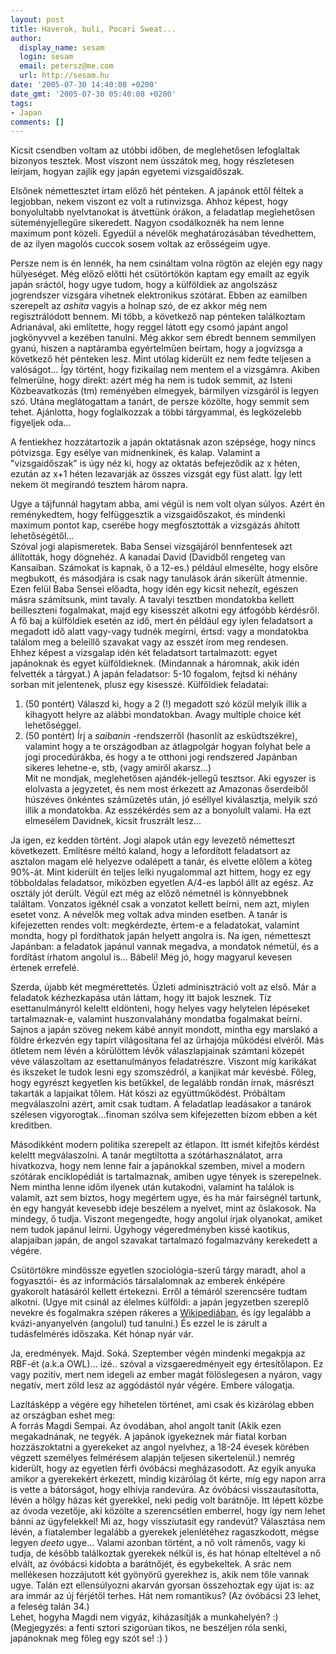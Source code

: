 ```yaml
---
layout: post
title: Haverok, buli, Pocari Sweat...
author:
  display_name: sesam
  login: sesam
  email: petersz@me.com
  url: http://sesam.hu
date: '2005-07-30 14:40:08 +0200'
date_gmt: '2005-07-30 05:40:08 +0200'
tags:
- Japan
comments: []
---
```


Kicsit csendben voltam az utóbbi időben, de meglehetősen lefoglaltak bizonyos tesztek. Most viszont nem ússzátok meg, hogy részletesen leírjam, hogyan zajlik egy japán egyetemi vizsgaidőszak.

Elsőnek némettesztet írtam előző hét pénteken. A japánok ettől féltek a legjobban, nekem viszont ez volt a rutinvizsga. Ahhoz képest, hogy bonyolultabb nyelvtanokat is átvettünk órákon, a feladatlap meglehetősen süteményjellegűre sikeredett. Nagyon csodálkoznék ha nem lenne maximum pont közeli. Egyedül a névelők meghatározásában tévedhettem, de az ilyen magolós cuccok sosem voltak az erősségeim ugye.

Persze nem is én lennék, ha nem csináltam volna rögtön az elején egy nagy hülyeséget. Még előző előtti hét csütörtökön kaptam egy emailt az egyik japán sráctól, hogy ugye tudom, hogy a külföldiek az angolszász jogrendszer vizsgára vihetnek elektronikus szótárat. Ebben az eamilben szerepelt az _ashita_ vagyis a holnap szó, de ez akkor még nem regisztrálódott bennem. Mi több, a következő nap pénteken találkoztam Adrianával, aki említette, hogy reggel látott egy csomó japánt angol jogkönyvvel a kezében tanulni. Még akkor sem ébredt bennem semmilyen gyanú, hiszen a naptáramba egyértelműen beírtam, hogy a jogvizsga a következő hét pénteken lesz. Mint utólag kiderült ez nem fedte teljesen a valóságot... Így történt, hogy fizikailag nem mentem el a vizsgámra. Akiben felmerülne, hogy direkt: azért még ha nem is tudok semmit, az Isteni Közbeavatkozás (tm) reményében elmegyek, bármilyen vizsgáról is legyen szó. Utána meglátogattam a tanárt, de persze közölte, hogy semmit sem tehet. Ajánlotta, hogy foglalkozzak a többi tárgyammal, és legközelebb figyeljek oda...

A fentiekhez hozzátartozik a japán oktatásnak azon szépsége, hogy nincs pótvizsga. Egy esélye van midnenkinek, és kalap. Valamint a "vizsgaidőszak" is úgy néz ki, hogy az oktatás befejeződik az x héten, ezután az x+1 héten lezavarják az összes vizsgát egy füst alatt. Így lett nekem öt megírandó tesztem három napra.

Ugye a tájfunnál hagytam abba, ami végül is nem volt olyan súlyos. Azért én reménykedtem, hogy felfüggesztik a vizsgaidőszakot, és mindenki maximum pontot kap, cserébe hogy megfosztották a vizsgázás áhított lehetőségétől...  
Szóval jogi alapismeretek. Baba Sensei vizsgájáról bennfentesek azt állították, hogy dögnehéz. A kanadai David (Davidből rengeteg van Kansaiban. Számokat is kapnak, ő a 12-es.) például elmesélte, hogy elsőre megbukott, és másodjára is csak nagy tanulások árán sikerült átmennie. Ezen felül Baba Sensei előadta, hogy idén egy kicsit nehezít, egészen másra számítsunk, mint tavaly. A tavalyi tesztben mondatokba kellett beilleszteni fogalmakat, majd egy kisesszét alkotni egy átfogóbb kérdésről. A fő baj a külföldiek esetén az idő, mert én például egy iylen feladatsort a megadott idő alatt vagy-vagy tudnék megírni, értsd: vagy a mondatokba találom meg a beleillő szavakat vagy az esszét írom meg rendesen.  
Ehhez képest a vizsgalap idén két feladatsort tartalmazott: egyet japánoknak és egyet külföldieknek. (Mindannak a háromnak, akik idén felvették a tárgyat.) A japán feladatsor: 5-10 fogalom, fejtsd ki néhány sorban mit jelentenek, plusz egy kisesszé. Külföldiek feladatai:   
1) (50 pontért) Válaszd ki, hogy a 2 (!) megadott szó közül melyik illik a kihagyott helyre az alábbi mondatokban. Avagy multiple choice két lehetőséggel.   
2) (50 pontért) Írj a _saibanin_ -rendszerről (hasonlít az esküdtszékre), valamint hogy a te országodban az átlagpolgár hogyan folyhat bele a jogi procedúrákba, és hogy a te otthoni jogi rendszered Japánban sikeres lehetne-e, stb, (vagy amiről akarsz...)   
Mit ne mondjak, meglehetősen ajándék-jellegű tesztsor. Aki egyszer is elolvasta a jegyzetet, és nem most érkezett az Amazonas őserdeiből húszéves önkéntes száműzetés után, jó eséllyel kiválasztja, melyik szó illik a mondatokba. Az esszékérdés sem az a bonyolult valami. Ha ezt elmesélem Davidnek, kicsit fruszrált lesz...

Ja igen, ez kedden történt. Jogi alapok után egy levezető németteszt következett. Említésre méltó kaland, hogy a lefordított feladatsort az asztalon magam elé helyezve odalépett a tanár, és elvette előlem a köteg 90%-át. Mint kiderült én teljes lelki nyugalommal azt hittem, hogy ez egy többoldalas feladatsor, miközben egyetlen A/4-es lapból állt az egész. Az osztály jót derült. Végül ezt még az előző németnél is könnyebbnek találtam. Vonzatos igéknél csak a vonzatot kellett beírni, nem azt, miylen esetet vonz. A névelők meg voltak adva minden esetben. A tanár is kifejezetten rendes volt: megkérdezte, értem-e a feladatokat, valamint mondta, hogy pl fordíthatok japán helyett angolra is. Na igen, németteszt Japánban: a feladatok japánul vannak megadva, a mondatok németül, és a fordítást írhatom angolul is... Bábeli! Még jó, hogy magyarul kevesen értenek errefelé.

Szerda, újabb két megmérettetés. Üzleti adminisztráció volt az első. Már a feladatok kézhezkapása után láttam, hogy itt bajok lesznek. Tíz esettanulmányról keleltt eldönteni, hogy helyes vagy helytelen lépéseket tartalmaznak-e, valamint huszonvalahány mondatba fogalmakat beírni. Sajnos a japán szöveg nekem kábé annyit mondott, mintha egy marslakó a földre érkezvén egy tapírt világosítana fel az űrhajója működési elvéről. Más ötletem nem lévén a körülöttem lévők válaszlapjainak számtani közepét véve válaszoltam az esettanulmányos feladatrészre. Viszont míg karikákat és ikszeket le tudok lesni egy szomszédról, a kanjikat már kevésbé. Főleg, hogy egyrészt kegyetlen kis betűkkel, de legalább rondán írnak, másrészt takarták a lapjaikat tőlem. Hát köszi az együttműködést. Próbáltam megválaszolni azért, amit csak tudtam. A feladatlap leadásakor a tanárok szélesen vigyorogtak...finoman szólva sem kifejezetten bízom ebben a két kreditben.

Másodikként modern politika szerepelt az étlapon. Itt ismét kifejtős kérdést keleltt megválaszolni. A tanár megtiltotta a szótárhasználatot, arra hivatkozva, hogy nem lenne fair a japánokkal szemben, mivel a modern szótárak enciklopédiát is tartalmaznak, amiben ugye tények is szerepelnek. Nem mintha lenne időm ilyenek után kutakodni, valamint ha találok is valamit, azt sem biztos, hogy megértem ugye, és ha már fairségnél tartunk, én egy hangyát kevesebb ideje beszélem a nyelvet, mint az őslakosok. Na mindegy, ő tudja. Viszont megengedte, hogy angolul írjak olyanokat, amiket nem tudok japánul leírni. Úgyhogy végeredményben kissé kaotikus, alapjaiban japán, de angol szavakat tartalmazó fogalmazvány kerekedett a végére.

Csütörtökre mindössze egyetlen szociológia-szerű tárgy maradt, ahol a fogyasztói- és az információs társalalomnak az emberek énképére gyakorolt hatásáról kellett értekezni. Erről a témáról szerencsére tudtam alkotni. (Ugye mit csinál az élelmes külföldi: a japán jegyzetben szereplő nevekre és fogalmakra szépen rákeres a [Wikipediában](http://en.wikipedia.org/wiki/Main_Page), és így legalább a kvázi-anyanyelvén (angolul) tud tanulni.) És ezzel le is zárult a tudásfelmérés időszaka. Két hónap nyár vár.

Ja, eredmények. Majd. Soká. Szeptember végén mindenki megakpja az RBF-ét (a.k.a OWL)... izé.. szóval a vizsgaeredményeit egy értesítőlapon. Ez vagy pozitív, mert nem idegeli az ember magát fölöslegesen a nyáron, vagy negatív, mert zöld lesz az aggódástól nyár végére. Embere válogatja.

Lazításképp a végére egy hihetelen történet, ami csak és kizárólag ebben az országban eshet meg:  
A forrás Magdi Sempai. Az óvodában, ahol angolt tanít (Akik ezen megakadnának, ne tegyék. A japánok igyekeznek már fiatal korban hozzászoktatni a gyerekeket az angol nyelvhez, a 18-24 évesek körében végzett személyes felmérésem alapján teljesen sikertelenül.) nemrég kiderült, hogy az egyetlen férfi óvóbácsi megházasodott. Az egyik anyuka amikor a gyerekekért érkezett, mindig kizárólag őt kérte, míg egy napon arra is vette a bátorságot, hogy elhívja randevúra. Az óvóbácsi visszautasította, lévén a hölgy házas két gyerekkel, neki pedig volt barátnője. Itt lépett közbe az óvoda vezetője, aki közölte a szerencsétlen emberrel, hogy így nem lehet bánni az ügyfelekkel! Mi az, hogy visszíutasít egy randevút? Választása nem lévén, a fiatalember legalább a gyerekek jelenlétéhez ragaszkodott, mégse legyen _deeto_ ugye... Valami azonban történt, a nő volt rámenős, vagy ki tudja, de később találkoztak gyerekek nélkül is, és hat hónap elteltével a nő elvált, az óvóbácsi kidobta a barátnőjét, és egybekeltek. A srác nem mellékesen hozzájutott két gyönyörű gyerekhez is, akik nem tőle vannak ugye. Talán ezt ellensúlyozni akarván gyorsan összehoztak egy újat is: az ara immár az új férjétől terhes. Hát nem romantikus? (Az óvóbácsi 23 lehet, a feleség talán 34.)  
Lehet, hogyha Magdi nem vigyáz, kiházasítják a munkahelyén? :) (Megjegyzés: a fenti sztori szigorúan tikos, ne beszéljen róla senki, japánoknak meg főleg egy szót se! :) )
